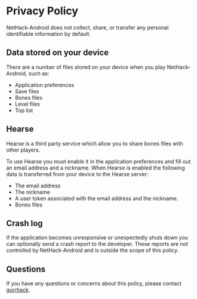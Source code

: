 # Privacy Policy

NetHack-Android does not collect, share, or transfer any personal identifiable information by default.

## Data stored on your device
There are a number of files stored on your device when you play NetHack-Android, such as:
- Application preferences
- Save files
- Bones files
- Level files
- Top list

## Hearse
Hearse is a third party service which allow you to share bones files with other players.

To use Hearse you must enable it in the application preferences and fill out an email address and a nickname.
When Hearse is enabled the following data is transferred from your device to the Hearse server:
- The email address
- The nickname
- A user token associated with the email address and the nickname.
- Bones files

## Crash log
If the application becomes unresponsive or unexpectedly shuts down you can optionally send a crash report to the developer. These reports are not
controlled by NetHack-Android and is outside the scope of this policy.

## Questions
If you have any questions or concerns about this policy, please contact [gurrhack](mailto:martin.gurr@gmail.com).
